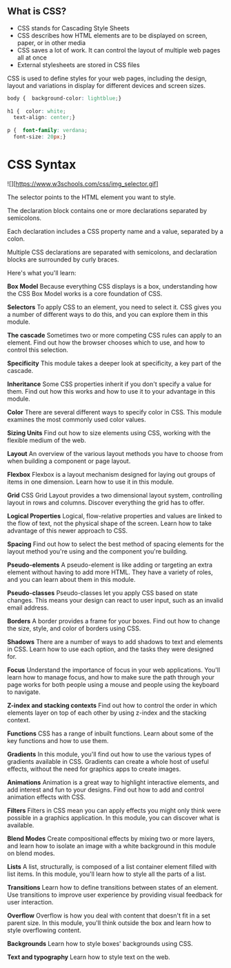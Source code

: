 
## What is CSS?

- CSS stands for Cascading Style Sheets
- CSS describes how HTML elements are to be displayed on screen, paper, or in other media
- CSS saves a lot of work. It can control the layout of multiple web pages all at once
- External stylesheets are stored in CSS files

CSS is used to define styles for your web pages, including the design, layout and variations in display for different devices and screen sizes.

```css
body {  background-color: lightblue;}  
  
h1 {  color: white;  
  text-align: center;}  
  
p {  font-family: verdana;  
  font-size: 20px;}
```

# CSS Syntax

![][https://www.w3schools.com/css/img_selector.gif]


The selector points to the HTML element you want to style.

The declaration block contains one or more declarations separated by semicolons.

Each declaration includes a CSS property name and a value, separated by a colon.

Multiple CSS declarations are separated with semicolons, and declaration blocks are surrounded by curly braces.

Here's what you'll learn:

**Box Model**
Because everything CSS displays is a box, understanding how the CSS Box Model works is a core foundation of CSS.

**Selectors**
To apply CSS to an element, you need to select it. CSS gives you a number of different ways to do this, and you can explore them in this module.

**The cascade**
Sometimes two or more competing CSS rules can apply to an element. Find out how the browser chooses which to use, and how to control this selection.

**Specificity**
This module takes a deeper look at specificity, a key part of the cascade.

**Inheritance**
Some CSS properties inherit if you don't specify a value for them. Find out how this works and how to use it to your advantage in this module.

**Color**
There are several different ways to specify color in CSS. This module examines the most commonly used color values.

**Sizing Units**
Find out how to size elements using CSS, working with the flexible medium of the web.

**Layout**
An overview of the various layout methods you have to choose from when building a component or page layout.

**Flexbox**
Flexbox is a layout mechanism designed for laying out groups of items in one dimension. Learn how to use it in this module.

**Grid**
CSS Grid Layout provides a two dimensional layout system, controlling layout in rows and columns. Discover everything the grid has to offer.

**Logical Properties**
Logical, flow-relative properties and values are linked to the flow of text, not the physical shape of the screen. Learn how to take advantage of this newer approach to CSS.

**Spacing**
Find out how to select the best method of spacing elements for the layout method you're using and the component you're building.

**Pseudo-elements**
A pseudo-element is like adding or targeting an extra element without having to add more HTML. They have a variety of roles, and you can learn about them in this module.

**Pseudo-classes**
Pseudo-classes let you apply CSS based on state changes. This means your design can react to user input, such as an invalid email address.

**Borders**
A border provides a frame for your boxes. Find out how to change the size, style, and color of borders using CSS.

**Shadows**
There are a number of ways to add shadows to text and elements in CSS. Learn how to use each option, and the tasks they were designed for.

**Focus**
Understand the importance of focus in your web applications. You'll learn how to manage focus, and how to make sure the path through your page works for both people using a mouse and people using the keyboard to navigate.

**Z-index and stacking contexts**
Find out how to control the order in which elements layer on top of each other by using z-index and the stacking context.

**Functions**
CSS has a range of inbuilt functions. Learn about some of the key functions and how to use them.

**Gradients**
In this module, you'll find out how to use the various types of gradients available in CSS. Gradients can create a whole host of useful effects, without the need for graphics apps to create images.

**Animations**
Animation is a great way to highlight interactive elements, and add interest and fun to your designs. Find out how to add and control animation effects with CSS.

**Filters**
Filters in CSS mean you can apply effects you might only think were possible in a graphics application. In this module, you can discover what is available.

**Blend Modes**
Create compositional effects by mixing two or more layers, and learn how to isolate an image with a white background in this module on blend modes.

**Lists**
A list, structurally, is composed of a list container element filled with list items. In this module, you'll learn how to style all the parts of a list.

**Transitions**
Learn how to define transitions between states of an element. Use transitions to improve user experience by providing visual feedback for user interaction.

**Overflow**
Overflow is how you deal with content that doesn't fit in a set parent size. In this module, you'll think outside the box and learn how to style overflowing content.

**Backgrounds**
Learn how to style boxes' backgrounds using CSS.

**Text and typography**
Learn how to style text on the web.